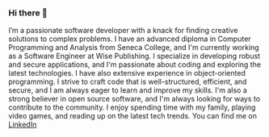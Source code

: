 ### Hi there 👋

I’m a passionate software developer with a knack for finding creative solutions to complex problems. I have an advanced diploma in Computer Programming and Analysis from Seneca College, and I'm currently working as a Software Engineer at Wise Publishing. I specialize in developing robust and secure applications, and I'm passionate about coding and exploring the latest technologies. I have also extensive experience in object-oriented programming. I strive to craft code that is well-structured, efficient, and secure, and I am always eager to learn and improve my skills. I'm also a strong believer in open source software, and I'm always looking for ways to contribute to the community. I enjoy spending time with my family, playing video games, and reading up on the latest tech trends.
You can find me on [LinkedIn](https://www.linkedin.com/in/mark-anthony-villaflor/)
